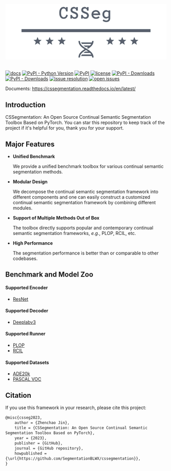 <div align="center">
  <img src="./docs/logo.png" width="600"/>
</div>
<br />

[![docs](https://img.shields.io/badge/docs-latest-blue)](https://cssegmentation.readthedocs.io/en/latest/)
[![PyPI - Python Version](https://img.shields.io/pypi/pyversions/cssegmentation)](https://pypi.org/project/cssegmentation/)
[![PyPI](https://img.shields.io/pypi/v/cssegmentation)](https://pypi.org/project/cssegmentation)
[![license](https://img.shields.io/github/license/SegmentationBLWX/cssegmentation.svg)](https://github.com/SegmentationBLWX/cssegmentation/blob/master/LICENSE)
[![PyPI - Downloads](https://pepy.tech/badge/cssegmentation)](https://pypi.org/project/cssegmentation/)
[![PyPI - Downloads](https://img.shields.io/pypi/dm/cssegmentation?style=flat-square)](https://pypi.org/project/cssegmentation/)
[![issue resolution](https://isitmaintained.com/badge/resolution/SegmentationBLWX/cssegmentation.svg)](https://github.com/SegmentationBLWX/cssegmentation/issues)
[![open issues](https://isitmaintained.com/badge/open/SegmentationBLWX/cssegmentation.svg)](https://github.com/SegmentationBLWX/cssegmentation/issues)

Documents: https://cssegmentation.readthedocs.io/en/latest/


## Introduction

CSSegmentation: An Open Source Continual Semantic Segmentation Toolbox Based on PyTorch.
You can star this repository to keep track of the project if it's helpful for you, thank you for your support.


## Major Features

- **Unified Benchmark**

  We provide a unified benchmark toolbox for various continual semantic segmentation methods.

- **Modular Design**

  We decompose the continual semantic segmentation framework into different components and one can easily construct a customized continual semantic segmentation framework by combining different modules.
 
- **Support of Multiple Methods Out of Box**

  The toolbox directly supports popular and contemporary continual semantic segmentation frameworks, *e.g.*, PLOP, RCIL, etc.
 
- **High Performance**

  The segmentation performance is better than or comparable to other codebases.
  

## Benchmark and Model Zoo

#### Supported Encoder

- [ResNet](https://arxiv.org/pdf/1512.03385.pdf)

#### Supported Decoder

- [Deeplabv3](https://arxiv.org/pdf/1706.05587.pdf)

#### Supported Runner

- [PLOP]()
- [RCIL]()

#### Supported Datasets

- [ADE20k](https://groups.csail.mit.edu/vision/datasets/ADE20K/)
- [PASCAL VOC](http://host.robots.ox.ac.uk/pascal/VOC/)


## Citation

If you use this framework in your research, please cite this project:

```
@misc{csseg2023,
    author = {Zhenchao Jin},
    title = {CSSegmentation: An Open Source Continual Semantic Segmentation Toolbox Based on PyTorch},
    year = {2023},
    publisher = {GitHub},
    journal = {GitHub repository},
    howpublished = {\url{https://github.com/SegmentationBLWX/cssegmentation}},
}
```